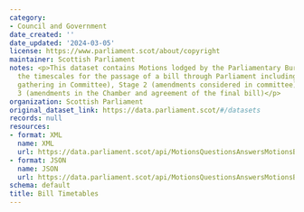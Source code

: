 ```yaml
---
category:
- Council and Government
date_created: ''
date_updated: '2024-03-05'
license: https://www.parliament.scot/about/copyright
maintainer: Scottish Parliament
notes: <p>This dataset contains Motions lodged by the Parliamentary Bureau proposing
  the timescales for the passage of a bill through Parliament including Stage 1 (evidence
  gathering in Committee), Stage 2 (amendments considered in committee), and Stage
  3 (amendments in the Chamber and agreement of the final bill)</p>
organization: Scottish Parliament
original_dataset_link: https://data.parliament.scot/#/datasets
records: null
resources:
- format: XML
  name: XML
  url: https://data.parliament.scot/api/MotionsQuestionsAnswersMotionsBusiness?motionfilter=consideration
- format: JSON
  name: JSON
  url: https://data.parliament.scot/api/MotionsQuestionsAnswersMotionsBusiness?motionfilter=consideration
schema: default
title: Bill Timetables
---
```

